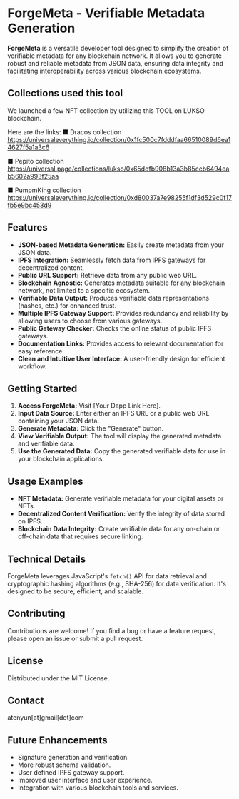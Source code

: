 # ForgeMeta - Verifiable Metadata Generation

**ForgeMeta** is a versatile developer tool designed to simplify the creation of verifiable metadata for any blockchain network. It allows you to generate robust and reliable metadata from JSON data, ensuring data integrity and facilitating interoperability across various blockchain ecosystems.

## Collections used this tool
We launched a few NFT collection by utilizing this TOOL on LUKSO blockchain.

Here are the links:
■ Dracos collection
https://universaleverything.io/collection/0x1fc500c7fdddfaa66510089d6ea14627f5a1a3c6

■ Pepito collection
https://universal.page/collections/lukso/0x65ddfb908b13a3b85ccb6494eab5602a993f25aa

■ PumpmKing collection
https://universaleverything.io/collection/0xd80037a7e98255f1df3d529c0f17fb5e9bc453d9

## Features

* **JSON-based Metadata Generation:** Easily create metadata from your JSON data.
* **IPFS Integration:** Seamlessly fetch data from IPFS gateways for decentralized content.
* **Public URL Support:** Retrieve data from any public web URL.
* **Blockchain Agnostic:** Generates metadata suitable for any blockchain network, not limited to a specific ecosystem.
* **Verifiable Data Output:** Produces verifiable data representations (hashes, etc.) for enhanced trust.
* **Multiple IPFS Gateway Support:** Provides redundancy and reliability by allowing users to choose from various gateways.
* **Public Gateway Checker:** Checks the online status of public IPFS gateways.
* **Documentation Links:** Provides access to relevant documentation for easy reference.
* **Clean and Intuitive User Interface:** A user-friendly design for efficient workflow.

## Getting Started

1.  **Access ForgeMeta:** Visit [Your Dapp Link Here].
2.  **Input Data Source:** Enter either an IPFS URL or a public web URL containing your JSON data.
3.  **Generate Metadata:** Click the "Generate" button.
4.  **View Verifiable Output:** The tool will display the generated metadata and verifiable data.
5.  **Use the Generated Data:** Copy the generated verifiable data for use in your blockchain applications.

## Usage Examples

* **NFT Metadata:** Generate verifiable metadata for your digital assets or NFTs.
* **Decentralized Content Verification:** Verify the integrity of data stored on IPFS.
* **Blockchain Data Integrity:** Create verifiable data for any on-chain or off-chain data that requires secure linking.

## Technical Details

ForgeMeta leverages JavaScript's `fetch()` API for data retrieval and cryptographic hashing algorithms (e.g., SHA-256) for data verification. It's designed to be secure, efficient, and scalable.

## Contributing

Contributions are welcome! If you find a bug or have a feature request, please open an issue or submit a pull request.

## License
Distributed under the MIT License.


## Contact

atenyun[at]gmail[dot]com

## Future Enhancements

* Signature generation and verification.
* More robust schema validation.
* User defined IPFS gateway support.
* Improved user interface and user experience.
* Integration with various blockchain tools and services.